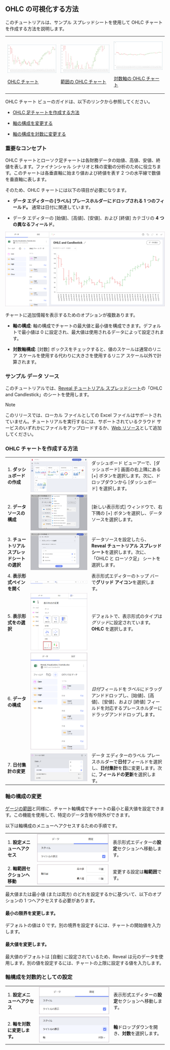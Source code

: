 ## OHLC の可視化する方法

このチュートリアルは、サンプル スプレッドシートを使用して OHLC チャートを作成する方法を説明します。

<table>
<colgroup>
<col style="width: 33%" />
<col style="width: 33%" />
<col style="width: 33%" />
</colgroup>
<tbody>
<tr class="odd">
<td><p><img src="images/OHLCChart_All.png" alt="OHLCChart All" /><br />
</p>
<p><a href="#creating-ohlc-chart">OHLC チャート</a><br />
</p></td>
<td><p><img src="images/OHLCChartBounds_All.png" alt="OHLCChartBounds All" /><br />
</p>
<p><a href="#changing-axis-configuration">範囲の OHLC チャート</a><br />
</p></td>
<td><p><img src="images/OHLCChartLogarithmicAxis_All.png" alt="OHLCChartLogarithmicAxis All" /><br />
</p>
<p><a href="#setting-logarithmic-axis">対数軸の OHLC チャート</a><br />
</p></td>
</tr>
</tbody>
</table>

OHLC チャート ビューのガイドは、以下のリンクから参照してください。

  - [OHLC 足チャートを作成する方法](#OHLC-足チャートを作成する方法)

  - [軸の構成を変更する](#軸の構成を変更する)

  - [軸の構成を対数に変更する](#軸の構成を対数に変更する)

### 重要なコンセプト

OHLC チャートとローソク足チャートは各財務データの始値、高値、安値、終値を表します。ファイナンシャル シナリオと株の変動の分析のために役立ちます。このチャートは各垂直軸に始まり値および終値を表す 2 つの水平線で数値を垂直軸に表します。

そのため、OHLC チャートには以下の項目が必要になります。

  - **データ エディターの [ラベル] プレースホルダーにドロップされる 1 つのフィールド。** 通常は日付に関連しています。

  - データ エディターの [始値]、[高値]、[安値]、および [終値] カテゴリの **4 つの異なるフィールド**。

![OHLCChartVisualizationSettings\_All](images/OHLCChartVisualizationSettings_All.png)

チャートに追加情報を表示するためのオプションが複数あります。

  - **軸の構成**: 軸の構成でチャートの最大値と最小値を構成できます。デフォルトで最小値は 0 に設定され、最大値は使用されるデータによって設定されます。

  - **対数軸構成**: [対数] ボックスをチェックすると、値のスケールは通常のリニア スケールを使用する代わりに大きさを使用するリニア スケール以外で計算されます。

### サンプル データ ソース

このチュートリアルでは、[Reveal チュートリアル スプレッドシート](http://download.infragistics.com/reportplus/help/samples/Reveal_Visualization_Tutorials.xlsx)の「OHLC and Candlestick」のシートを使用します。

>[!NOTE]
>このリリースでは、ローカル ファイルとしての Excel ファイルはサポートされていません。チュートリアルを実行するには、サポートされているクラウド サービスのいずれかにファイルをアップロードするか、[Web リソース](~/jp/datasources/supported-data-sources/web-resource.html)として追加してください。

<a name='creating-ohlc-chart'></a>
### OHLC チャートを作成する方法

|                                          |                                                                                                                          |                                                                                                                                                       |
| ---------------------------------------- | ------------------------------------------------------------------------------------------------------------------------ | ----------------------------------------------------------------------------------------------------------------------------------------------------- |
| 1\. **ダッシュボードの作成**               | ![Tutorials-Create-New-Dashboard](images/Tutorials-Create-New-Dashboard.png)                                             | ダッシュボード ビューアーで、[ダッシュボード] 画面の右上隅にある [+] ボタンを選択します。次に、ドロップダウンから [ダッシュボード] を選択します。  |
| 2\. **データ ソースの構成**       | ![Tutorials-Select-Data-Source](images/Tutorials-Select-Data-Source.png)                                                 | [新しい表示形式] ウィンドウで、右下隅の [+] ボタンを選択し、データソースを選択します。                                        |
| 3\. **チュートリアル スプレッドシートの選択** | ![Tutorials-Select-OHLC-Candlestick-Charts-Spreadsheet](images/Tutorials-Select-OHLC-Candlestick-Charts-Spreadsheet.png) | データソースを設定したら、**Reveal チュートリアル スプレッドシート**を選択します。次に、「OHLC と ローソク足」 シートを選択します。                      |
| 4\. **表示形式ペインを開く**     | ![Tutorials-Select-Change-Visualization](images/Tutorials-Select-Change-Visualization.png)                               | 表示形式エディターのトップ バーで**グリッド アイコン**を選択します。                                                                                 |
| 5\. **表示形式をの選択**        | ![Tutorials-Charts-Select-OHLC-Chart](images/Tutorials-Charts-Select-OHLC-Chart.png)                                     | デフォルトで、表示形式のタイプは*グリッド*に設定されています。**OHLC** を選択します。                                                                        |
| 6\. **データの構成**               | ![Tutorials-TextView-Organizing-Data](images/Tutorials-CandlestickChart-Organizing-Data.png)                             | *日付*フィールドを*ラベル*にドラッグアンドドロップし、[始値]、[高値]、[安値]、および [終値] フィールドを対応するプレースホルダーにドラッグアンドドロップします。                      |
| 7\. **日付集計の変更**      | ![Tutorials-CandlestickChart-Changing-Aggregation](images/Tutorials-CandlestickChart-Changing-Aggregation.png)           | データ エディターのラベル プレースホルダーで**日付**フィールドを選択し、**日付集計**を**日**に変更します。次に, **フィールドの更新**を選択します。 |

<a name='changing-axis-configuration'></a>
### 軸の構成の変更

[ゲージの範囲](gauge-views.md#adding-bounds-gauge)と同様に、チャート軸構成でチャートの最小と最大値を設定できます。この機能を使用して、特定のデータ含有や除外ができます。

以下は軸構成のメニューへアクセスするための手順です。

|                                             |                                                                                      |                                                             |
| ------------------------------------------- | ------------------------------------------------------------------------------------ | ----------------------------------------------------------- |
| 1\. **設定メニューへアクセス**            | ![Tutorials-Navigate-Settings](images/Tutorials-Navigate-Settings.png)               | 表示形式エディターの**設定**セクションへ移動します。 |
| 2\. **軸範囲セクションへ移動** | ![Tutorial-Access-Axis-Configuration](images/Access-Axis-Configuration.png) | 変更する設定は**軸範囲**です。   |

最大値または最小値 (または両方) のどれを設定するかに基づいて、以下のオプションの 1 つへアクセスする必要があります。

#### 最小の限界を変更します。

デフォルトの値は 0 です。別の境界を設定するには、チャートの開始値を入力します。

#### 最大値を変更します。

最大値のデフォルトは [自動] に設定されているため、Reveal は元のデータを使用します。別の値を設定するには、チャートの上限に設定する値を入力します。

<a name='setting-logarithmic-axis'></a>
### 軸構成を対数的としての設定

|                                        |                                                                                                       |                                                             |
| -------------------------------------- | ----------------------------------------------------------------------------------------------------- | ----------------------------------------------------------- |
| 1\. **設定メニューへアクセス**       | ![Tutorials-Navigate-Settings](images/Tutorials-Navigate-Settings.png)                                | 表示形式エディターの**設定**セクションへ移動します。 |
| 2\. **軸を対数に変更します。** | ![Tutorial-Access-OHLC-Axis-Configuration](images/Access-Candlestick-Axis-Configuration.png) | **軸**ドロップダウンを開き、**対数**を選択します。      |
